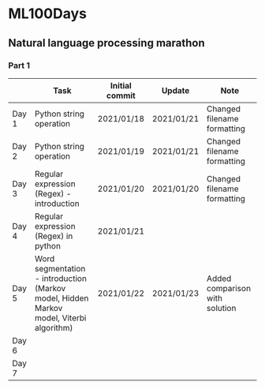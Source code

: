 # ML100Days
## Natural language processing marathon
### Part 1
|       | Task                                                                                       | Initial commit | Update     | Note                           |
|-------|--------------------------------------------------------------------------------------------|----------------|------------|--------------------------------|
| Day 1 | Python string operation                                                                    | 2021/01/18     | 2021/01/21 | Changed filename formatting    |
| Day 2 | Python string operation                                                                    | 2021/01/19     | 2021/01/21 | Changed filename formatting    |
| Day 3 | Regular expression (Regex) - introduction                                                  | 2021/01/20     | 2021/01/20 | Changed filename formatting    |
| Day 4 | Regular expression (Regex) in python                                                       | 2021/01/21     |            |                                |
| Day 5 | Word segmentation - introduction<br>(Markov model, Hidden Markov model, Viterbi algorithm) | 2021/01/22     | 2021/01/23 | Added comparison with solution |
| Day 6 |                                                                                            |                |            |                                |
| Day 7 |                                                                                            |                |            |                                |